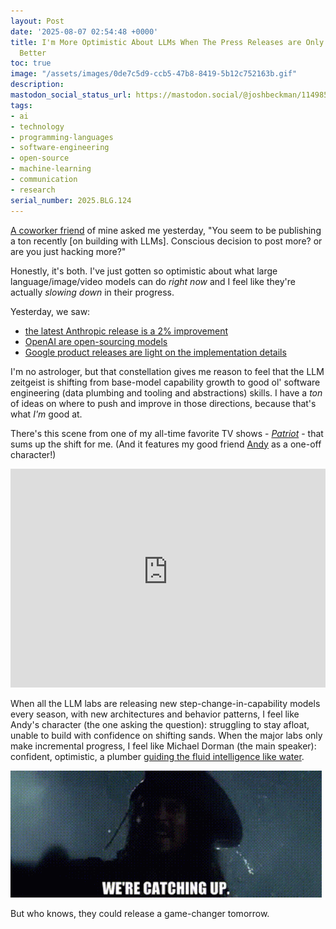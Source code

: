```yaml
---
layout: Post
date: '2025-08-07 02:54:48 +0000'
title: I'm More Optimistic About LLMs When The Press Releases are Only Incrementally
  Better
toc: true
image: "/assets/images/0de7c5d9-ccb5-47b8-8419-5b12c752163b.gif"
description:
mastodon_social_status_url: https://mastodon.social/@joshbeckman/114985892302325909
tags:
- ai
- technology
- programming-languages
- software-engineering
- open-source
- machine-learning
- communication
- research
serial_number: 2025.BLG.124
---
```

[A coworker friend](https://www.sohanjain.com/) of mine asked me yesterday, "You seem to be publishing a ton recently [on building with LLMs]. Conscious decision to post more? or are you just hacking more?"

Honestly, it's both. I've just gotten so optimistic about what large language/image/video models can do _right now_ and I feel like they're actually _slowing down_ in their progress.

Yesterday, we saw:
- [the latest Anthropic release is a 2% improvement](https://www.anthropic.com/news/claude-opus-4-1)
- [OpenAI are open-sourcing models](https://openai.com/index/introducing-gpt-oss/)
- [Google product releases are light on the implementation details](https://news.ycombinator.com/item?id=44799882)

I'm no astrologer, but that constellation gives me reason to feel that the LLM zeitgeist is shifting from base-model capability growth to good ol' software engineering (data plumbing and tooling and abstractions) skills. I have a _ton_ of ideas on where to push and improve in those directions, because that's what _I'm_ good at. 

There's this scene from one of my all-time favorite TV shows - _[Patriot](https://www.imdb.com/title/tt4687882/)_ - that sums up the shift for me. (And it features my good friend [Andy](http://www.andyjunk.com/) as a one-off character!)

<iframe width="100%" height="350" src="https://www.youtube-nocookie.com/embed/-F-IHvF5OCA?si=8Ex6jhXBs-aBzHiC" title="YouTube video player" frameborder="0" allow="accelerometer; autoplay; clipboard-write; encrypted-media; gyroscope; picture-in-picture; web-share" referrerpolicy="strict-origin-when-cross-origin" allowfullscreen></iframe>

When all the LLM labs are releasing new step-change-in-capability models every season, with new architectures and behavior patterns, I feel like Andy's character (the one asking the question): struggling to stay afloat, unable to build with confidence on shifting sands. When the major labs only make incremental progress, I feel like Michael Dorman (the main speaker): confident, optimistic, a plumber [guiding the fluid intelligence like water](https://www.joshbeckman.org/notes/735151726).

![We're catching up - from Pirates](/assets/images/0de7c5d9-ccb5-47b8-8419-5b12c752163b.gif)


But who knows, they could release a game-changer tomorrow.
